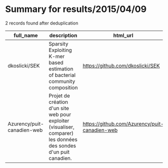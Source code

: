
# Summary for results/2015/04/09
    
2 records found after deduplication

| full_name | description | html_url | matched_list | matched_count | pushed_at | size | stargazers_count | language | forks_count |
|----------------------------|-------------------------------------------------------------------------------------------------------------------|-----------------------------------------------|----------------|-----------------|---------------------------|--------|--------------------|------------|---------------|
| dkoslicki/SEK | Sparsity Exploiting K-mer based estimation of bacterial community composition | https://github.com/dkoslicki/SEK | ['exploit'] | 1 | 2015-04-09 05:42:17+00:00 | 77684 | 0 | Julia | 0 |
| Azurency/puit-canadien-web | Projet de création d'un site web pour exploiter (visualiser, comparer) les données des sondes d'un puit canadien. | https://github.com/Azurency/puit-canadien-web | ['exploit'] | 1 | 2015-04-09 23:54:53+00:00 | 9322 | 0 | PHP | 7 |
